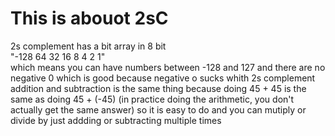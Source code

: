 # This is abouot 2sC
2s complement has a bit array in 8 bit  
"-128 64 32 16 8 4 2 1"  
which means you can have numbers between -128 and 127 and there are no negative 0 which is good because negative o sucks
whith 2s complement addition and subtraction is the same thing because doing 45 + 45 is the same as doing 45 + (-45) (in practice doing the arithmetic, you don't actually get the same answer) so it is easy to do and you can mutiply or divide by just addding or subtracting multiple times